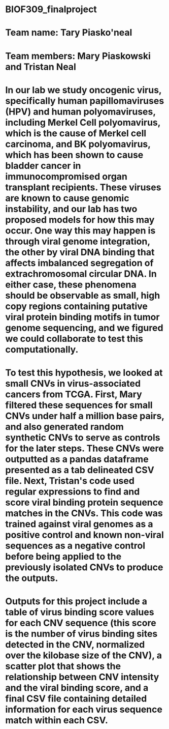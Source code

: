 # BIOF309_finalproject
# Team name: Tary Piasko'neal
# Team members: Mary Piaskowski and Tristan Neal
# 
# In our lab we study oncogenic virus, specifically human papillomaviruses (HPV) and human polyomaviruses, including Merkel Cell polyomavirus, which is the cause of Merkel cell carcinoma, and BK polyomavirus, which has been shown to cause bladder cancer in immunocompromised organ transplant recipients. These viruses are known to cause genomic instability, and our lab has two proposed models for how this may occur. One way this may happen is through viral genome integration, the other by viral DNA binding that affects imbalanced segregation of extrachromosomal circular DNA. In either case, these phenomena should be observable as small, high copy regions containing putative viral protein binding motifs in tumor genome sequencing, and we figured we could collaborate to test this computationally.
# To test this hypothesis, we looked at small CNVs in virus-associated cancers from TCGA. First, Mary filtered these sequences for small CNVs under half a million base pairs, and also generated random synthetic CNVs to serve as controls for the later steps. These CNVs were outputted as a pandas dataframe presented as a tab delineated CSV file. Next, Tristan's code used regular expressions to find and score viral binding protein sequence matches in the CNVs. This code was trained against viral genomes as a positive control and known non-viral sequences as a negative control before being applied to the previously isolated CNVs to produce the outputs.
# Outputs for this project include a table of virus binding score values for each CNV sequence (this score is the number of virus binding sites detected in the CNV, normalized over the kilobase size of the CNV), a scatter plot that shows the relationship between CNV intensity and the viral binding score, and a final CSV file containing detailed information for each virus sequence match within each CSV.
